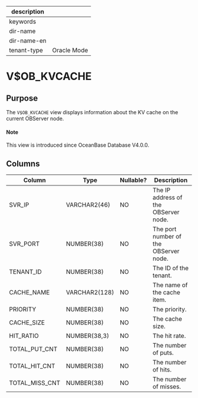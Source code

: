 |description||
|---|---|
|keywords||
|dir-name||
|dir-name-en||
|tenant-type|Oracle Mode|

# V$OB_KVCACHE

## Purpose

The `V$OB_KVCACHE` view displays information about the KV cache on the current OBServer node.

<main id="notice" type='explain'>
  <h4>Note</h4>
  <p>This view is introduced since OceanBase Database V4.0.0. </p>
</main>

## Columns

| Column | Type | Nullable? | Description |
|----------------|---------------|------------|-----------|
| SVR_IP | VARCHAR2(46) | NO | The IP address of the OBServer node. |
| SVR_PORT | NUMBER(38) | NO | The port number of the OBServer node. |
| TENANT_ID | NUMBER(38) | NO | The ID of the tenant. |
| CACHE_NAME | VARCHAR2(128) | NO | The name of the cache item. |
| PRIORITY | NUMBER(38) | NO | The priority. |
| CACHE_SIZE | NUMBER(38) | NO | The cache size. |
| HIT_RATIO | NUMBER(38,3) | NO | The hit rate. |
| TOTAL_PUT_CNT | NUMBER(38) | NO | The number of puts. |
| TOTAL_HIT_CNT | NUMBER(38) | NO | The number of hits. |
| TOTAL_MISS_CNT | NUMBER(38) | NO | The number of misses. |
